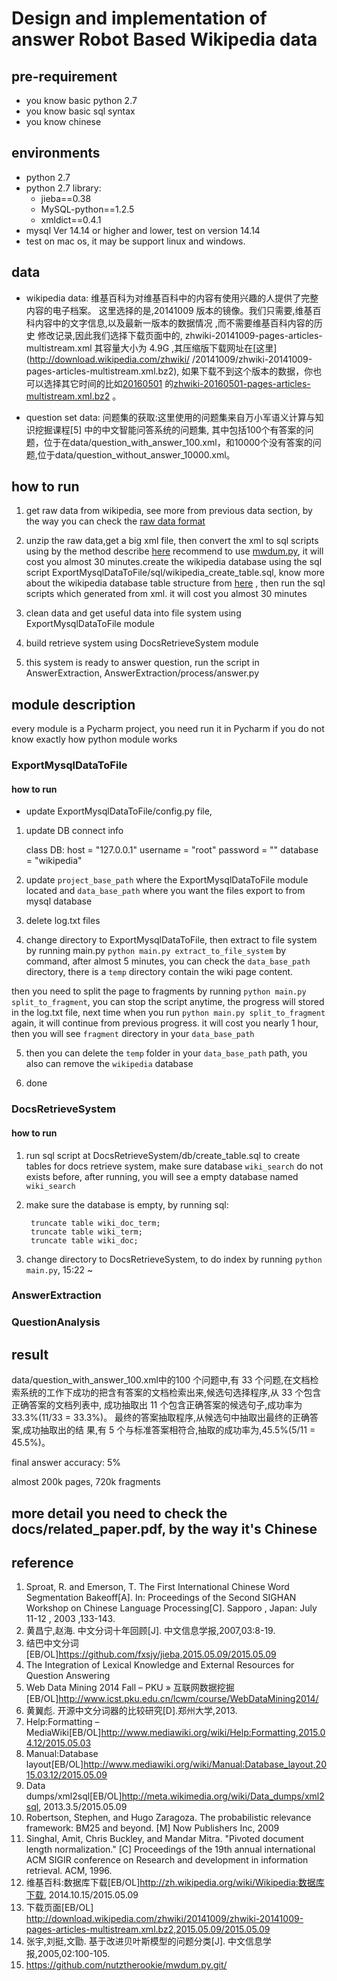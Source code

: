 # Design and implementation of answer Robot Based Wikipedia data

## pre-requirement

* you know basic python 2.7 
* you know basic sql syntax
* you know chinese



## environments


* python 2.7
* python 2.7 library: 
    * jieba==0.38
    * MySQL-python==1.2.5
    * xmldict==0.4.1
* mysql Ver 14.14 or higher and lower, test on version 14.14
* test on mac os, it may be support linux and windows.


## data

* wikipedia data: 维基百科为对维基百科中的内容有使用兴趣的人提供了完整内容的电子档案。
这里选择的是,20141009 版本的镜像。我们只需要,维基百科内容中的文字信息,以及最新一版本的数据情况
,而不需要维基百科内容的历史 修改记录,因此我们选择下载页面中的, zhwiki-20141009-pages-articles-multistream.xml 其容量大小为 4.9G
,其压缩版下载网址在[这里](http://download.wikipedia.com/zhwiki/
/20141009/zhwiki-20141009-pages-articles-multistream.xml.bz2), 如果下载不到这个版本的数据，你也可以选择其它时间的比如[20160501](https://dumps.wikimedia.org/zhwiki/20160501/)
的[zhwiki-20160501-pages-articles-multistream.xml.bz2](https://dumps.wikimedia.org/zhwiki/20160501/zhwiki-20160501-pages-articles-multistream.xml.bz2)
。


* question set data: 问题集的获取:这里使用的问题集来自万小军语义计算与知识挖掘课程[5] 中的中文智能问答系统的问题集, 其中包括100个有答案的问题，位于在data/question_with_answer_100.xml，和10000个没有答案的问题,位于data/question_without_answer_10000.xml。


## how to run

1. get raw data from wikipedia, see more from previous data section, by the way you can check the [raw data format](https://www.mediawiki.org/wiki/Help:Formatting)
2. unzip the raw data,get a big xml file, then convert the xml to sql scripts using by the method describe [here](https://meta.wikimedia.org/wiki/Data_dumps/Tools_for_importing)
recommend to use [mwdum.py](https://github.com/nutztherookie/mwdum.py),
 it will cost you almost 30 minutes.create the wikipedia database using the sql script ExportMysqlDataToFile/sql/wikipedia_create_table.sql,  know more about the wikipedia database table structure from [here](https://www.mediawiki.org/wiki/Manual:Database_layout) 
, then run the sql scripts which generated from xml. it will cost you almost 30 minutes
  
3. clean data and get useful data into file system using ExportMysqlDataToFile module
4. build retrieve system using DocsRetrieveSystem module
5. this system is ready to answer question, run the script in AnswerExtraction, AnswerExtraction/process/answer.py


## module description
every module is a Pycharm project, you need run it in Pycharm if you do not know exactly how python module works

### ExportMysqlDataToFile

#### how to run

* update ExportMysqlDataToFile/config.py file, 
1. update DB connect info


    class DB:
        host = "127.0.0.1"
        username = "root"
        password = ""
        database = "wikipedia"

2. update `project_base_path` where the ExportMysqlDataToFile module located and `data_base_path` where you want the files export to from mysql database

3. delete log.txt files

4. change directory to ExportMysqlDataToFile, then extract to file system by running main.py `python main.py extract_to_file_system` by command,
after almost 5 minutes, you can check the `data_base_path` directory, there is a `temp` directory contain the wiki page content.

then you need to split the page to fragments by running `python main.py split_to_fragment`, you can stop the script anytime, the progress will stored in the log.txt file, next 
time when you run `python main.py split_to_fragment` again, it will continue from previous progress.
it will cost you nearly 1 hour, then you will see `fragment` directory in your `data_base_path`

5. then you can delete the `temp` folder in your  `data_base_path` path, you also can remove the `wikipedia` database

6. done

### DocsRetrieveSystem

#### how to run
1. run sql script at DocsRetrieveSystem/db/create_table.sql to create tables for docs retrieve system, make sure database `wiki_search` do not exists before,
after running, you will see a empty database named `wiki_search`
2. make sure the database is empty, by running sql:

        truncate table wiki_doc_term;
        truncate table wiki_term;
        truncate table wiki_doc;

3.  change directory to DocsRetrieveSystem, to do index by running `python main.py`,  15:22 ~  

### AnswerExtraction




### QuestionAnalysis

## result 

data/question_with_answer_100.xml中的100 个问题中,有 33 个问题,在文档检索系统的工作下成功的把含有答案的文档检索出来,候选句选择程序,从 33 个包含正确答案的文档列表中, 成功抽取出 11 个包含正确答案的候选句子,成功率为 33.3%(11/33 = 33.3%)。 最终的答案抽取程序,从候选句中抽取出最终的正确答案,成功抽取出的结 果,有 5 个与标准答案相符合,抽取的成功率为,45.5%(5/11 = 45.5%)。

final answer accuracy: 5% 


almost 200k pages, 720k fragments

## more detail you need to check the docs/related_paper.pdf, by the way it's Chinese


## reference

1. Sproat, R. and Emerson, T. The First International Chinese Word Segmentation Bakeoff[A]. In: Proceedings of the Second SIGHAN Workshop on Chinese Language Processing[C]. Sapporo , Japan: July 11-12 , 2003 ,133-143.
2. 黄昌宁,赵海. 中文分词十年回顾[J]. 中文信息学报,2007,03:8-19.
3. 结巴中文分词[EB/OL]https://github.com/fxsjy/jieba,2015.05.09/2015.05.09
4. The Integration of Lexical Knowledge and External Resources for Question Answering
5. Web Data Mining 2014 Fall – PKU » 互联网数据挖掘[EB/OL]http://www.icst.pku.edu.cn/lcwm/course/WebDataMining2014/
6. 黄翼彪. 开源中文分词器的比较研究[D].郑州大学,2013.
7. Help:Formatting – MediaWiki[EB/OL]http://www.mediawiki.org/wiki/Help:Formatting,2015.04.12/2015.05.03
8. Manual:Database layout[EB/OL]http://www.mediawiki.org/wiki/Manual:Database_layout,2015.03.12/2015.05.09
9. Data dumps/xml2sql[EB/OL]http://meta.wikimedia.org/wiki/Data_dumps/xml2sql, 2013.3.5/2015.05.09
10. Robertson, Stephen, and Hugo Zaragoza. The probabilistic relevance framework: BM25 and beyond. [M] Now Publishers Inc, 2009
11. Singhal, Amit, Chris Buckley, and Mandar Mitra. "Pivoted document length normalization." [C] Proceedings of the 19th annual international ACM SIGIR conference on Research and development in information retrieval. ACM, 1996.
12. 维基百科:数据库下载[EB/OL]http://zh.wikipedia.org/wiki/Wikipedia:数据库下载, 2014.10.15/2015.05.09
13. 下载页面[EB/OL] http://download.wikipedia.com/zhwiki/20141009/zhwiki-20141009-pages-articles-multistream.xml.bz2,2015.05.09/2015.05.09
14. 张宇,刘挺,文勖. 基于改进贝叶斯模型的问题分类[J]. 中文信息学报,2005,02:100-105.
15. https://github.com/nutztherookie/mwdum.py.git/

 